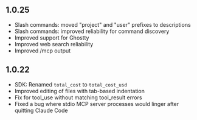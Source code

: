 ## 1.0.25
- Slash commands: moved "project" and "user" prefixes to descriptions
- Slash commands: improved reliability for command discovery
- Improved support for Ghostty
- Improved web search reliability
- Improved /mcp output


## 1.0.22
- SDK: Renamed `total_cost` to `total_cost_usd`
- Improved editing of files with tab-based indentation
- Fix for tool_use without matching tool_result errors
- Fixed a bug where stdio MCP server processes would linger after quitting Claude Code
